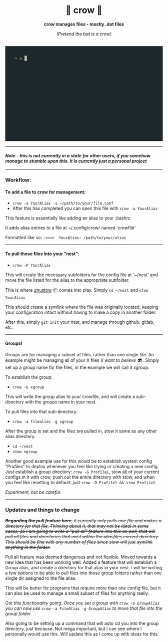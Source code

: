 
<div align="center">

  <h1>🦀 crow 🦇</h1>

  <p>
    <strong>crow manages files - mostly .dot files</strong>
  
  _(Pretend the bat is a crow)_
  
  </p>
  &nbsp;&nbsp;&nbsp;&nbsp;&nbsp;&nbsp;<img src="demo-crow.gif">
</div>

---

#### *Note - this is not currently in a state for other users, if you somehow manage to stumble upon this. It is currently just a personal project*

---

### Workflow:
#### To add a file to crow for management:
- `crow -a YourAlias -s ~/path/to/your/file.conf`
- After this has completed you can open this file with `crow -a YourAlias`

This feature is essentially like adding an alias to your .bashrc

It adds alias entries to a file at ~/.config/crow/ named 'crowfile'

Formatted like so: `-<<<>  YourAlias: /path/to/your/alias`

----
#### To pull those files into your "nest":
- `crow -P YourAlias`

This will create the necessary subfolders for the config file at '~/nest' and move the file listed for the alias to the appropriate subfolder.

This is where [gnustow](https://www.gnu.org/software/stow/) 📦 comes into play. Simply `cd ~/nest` and `stow YourAlias`

This should create a symlink where the file was originally located, keeping your configuration intact without having to make a copy in another folder. 

After this, simply `git init` your nest, and manage through github, gitlab, etc.

---
#### Groups!
Groups are for managing a subset of files, rather than one single file. An example might be managing all of your X files (_I want to believe 👽_). Simply set up a group name for the files, in the example we will call it xgroup. 

To establish the group:

- `crow -G xgroup`

This will write the group alias to your crowfile, and will create a sub-directory with the groups name in your nest. 

To pull files into that sub-directory:
- `crow -a filealias -g xgroup`

After the group is set and the files are pulled in, stow it same as any other alias directory:

- `cd ~/nest`
- `stow xgroup`

Another good example use for this would be to establish system config "Profiles" to deploy whenever you feel like trying or creating a new config. Just establish a group directory: `crow -G Profile1`, stow all of your current configs in it with crow, push out the entire directory with stow, and when you feel like resetting to default, just `stow -D Profile1 && stow Profile2`.  

_Experiment, but be careful._

---

### Updates and things to change

~~_**Regarding the pull feature here**, it currently only pulls one file and makes a directory for that file. Thinking about it, that may not be ideal in some cases, so I am going to write a "pull all" feature into this as well, that will pull all files and directories that exist within the aliasfiles current directory. This should be fine with any number of files since stow will just symlink anything in the folder._~~

Pull all feature was deemed dangerous and not flexible. Moved towards a new idea that has been working well. Added a feature that will establish a Group alias, and create a directory for that alias in your nest. I will be writing a few options to be able to pull files into those group folders rather than one single dir assigned to the file alias. 

This will be better for programs that require more than one config file, but it can also be used to manage a small subset of files for anything really. 

  

_Got this functionality going. Once you set a group with `crow -G GroupAlias` you can now use `crow -a FileAlias -g GroupAlias` to move that file into the group folder._

Also going to be setting up a command that will auto cd you into the group directory, just because. Not mega important, but I can see where I personally would use this. Will update this as I come up with ideas for this.
